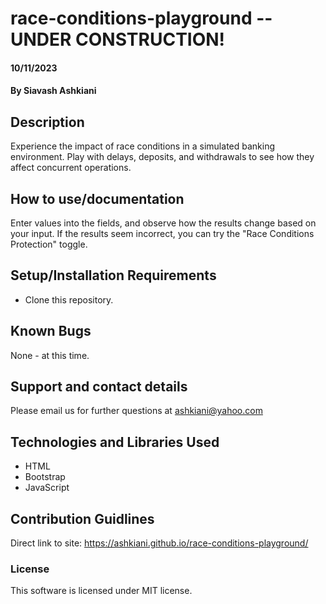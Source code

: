 # race-conditions-playground -- UNDER CONSTRUCTION!
####  10/11/2023
#### By Siavash Ashkiani

## Description
Experience the impact of race conditions in a simulated banking environment. Play with delays, deposits, and withdrawals to see how they affect concurrent operations.

## How to use/documentation
Enter values into the fields, and observe how the results change based on your input. If the results seem incorrect, you can try the "Race Conditions Protection" toggle.

## Setup/Installation Requirements
* Clone this repository.

## Known Bugs
None - at this time​.
​
## Support and contact details
Please email us for further questions at ashkiani@yahoo.com
​
## Technologies and Libraries Used
* HTML
* Bootstrap
* JavaScript
​
## Contribution Guidlines 
Direct link to site: https://ashkiani.github.io/race-conditions-playground/
                     
### License
This software is licensed under MIT license.

